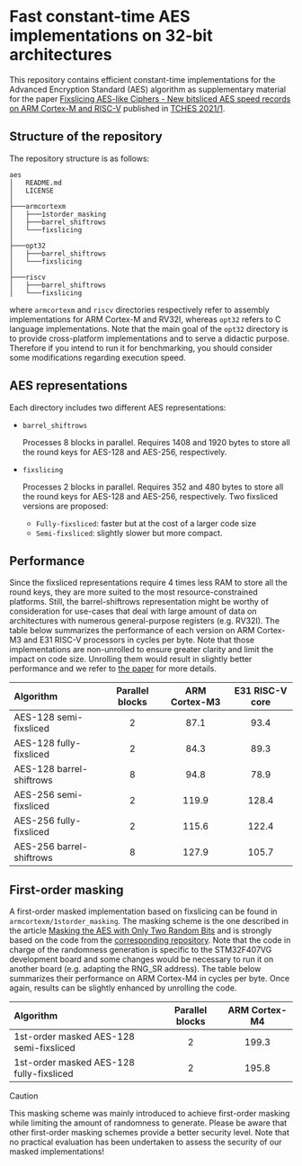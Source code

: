 # Fast constant-time AES implementations on 32-bit architectures

This repository contains efficient constant-time implementations for the Advanced Encryption Standard (AES) algorithm as supplementary material for the paper [Fixslicing AES-like Ciphers - New bitsliced AES speed records on ARM Cortex-M and RISC-V](https://eprint.iacr.org/2020/1123.pdf) published in [TCHES 2021/1](https://tches.iacr.org/index.php/TCHES/issue/archive).

## Structure of the repository

The repository structure is as follows:
```
aes
│   README.md
│   LICENSE   
│
├───armcortexm
│   ├───1storder_masking
│   ├───barrel_shiftrows
│   └───fixslicing
│   
├───opt32
│   ├───barrel_shiftrows
│   └───fixslicing
│   
├───riscv
│   ├───barrel_shiftrows
│   └───fixslicing
```
where `armcortexm` and `riscv` directories respectively refer to assembly implementations for ARM Cortex-M and RV32I, whereas `opt32` refers to C language implementations. Note that the main goal of the `opt32` directory is to provide cross-platform implementations and to serve a didactic purpose. Therefore if you intend to run it for benchmarking, you should consider some modifications regarding execution speed.

## AES representations

Each directory includes two different AES representations:
- `barrel_shiftrows`

   Processes 8 blocks in parallel. Requires 1408 and 1920 bytes to store all the round keys for AES-128 and AES-256, respectively.

- `fixslicing`

   Processes 2 blocks in parallel. Requires 352 and 480 bytes to store all the round keys for AES-128 and AES-256, respectively.
   Two fixsliced versions are proposed:
   * `Fully-fixsliced`: faster but at the cost of a larger code size
   * `Semi-fixsliced`: slightly slower but more compact.

## Performance

Since the fixsliced representations require 4 times less RAM to store all the round keys, they are more suited to the most resource-constrained platforms. Still, the barrel-shiftrows representation might be worthy of consideration for use-cases that deal with large amount of data on architectures with numerous general-purpose registers (e.g. RV32I). The table below summarizes the performance of each version on ARM Cortex-M3 and E31 RISC-V processors in cycles per byte. Note that those implementations are non-unrolled to ensure greater clarity and limit the impact on code size. Unrolling them would result in slightly better performance and we refer to [the paper](https://eprint.iacr.org/2020/1123.pdf) for more details.

| Algorithm                | Parallel blocks | ARM Cortex-M3 | E31 RISC-V core       |
|:-------------------------|:---------------:|:-------------:|:---------------------:|
| AES-128 semi-fixsliced   | 2               | 87.1          | 93.4                  |
| AES-128 fully-fixsliced  | 2               | 84.3          | 89.3                  |
| AES-128 barrel-shiftrows | 8               | 94.8          | 78.9                  |
| AES-256 semi-fixsliced   | 2               | 119.9         | 128.4                 |
| AES-256 fully-fixsliced  | 2               | 115.6         | 122.4                 |
| AES-256 barrel-shiftrows | 8               | 127.9         | 105.7                 |

## First-order masking

A first-order masked implementation based on fixslicing can be found in `armcortexm/1storder_masking`. The masking scheme is the one described in the article [Masking the AES with Only Two Random Bits](https://eprint.iacr.org/2018/1007) and is strongly based on the code from the [corresponding repository](https://github.com/LaurenDM/TwoRandomBits). Note that the code in charge of the randomness generation is specific to the STM32F407VG development board and some changes would be necessary to run it on another board (e.g. adapting the RNG_SR address). The table below summarizes their performance on ARM Cortex-M4 in cycles per byte. Once again, results can be slightly enhanced by unrolling the code.

| Algorithm                                 | Parallel blocks | ARM Cortex-M4 |
|:------------------------------------------|:---------------:|:-------------:|
| 1st-order masked AES-128 semi-fixsliced   | 2               | 199.3         |
| 1st-order masked AES-128 fully-fixsliced  | 2               | 195.8         |

> [!CAUTION]
> This masking scheme was mainly introduced to achieve first-order masking while limiting the amount of randomness to generate. Please be aware that other first-order masking schemes provide a better security level. Note that no practical evaluation has been undertaken to assess the security of our masked implementations!
